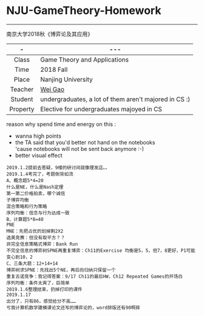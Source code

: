 # NJU-GameTheory-Homework
---
南京大学2018秋《博弈论及其应用》

[^_^]: 时间地点人物


| - | --- |
| :------: | ------ | 
| Class | Game Theory and Applications |
| Time | 2018 Fall | 
| Place| Nanjing University  | 
| Teacher| [Wei Gao](http://lamda.nju.edu.cn/gaow/)  | 
| Student| undergraduates, a lot of them aren't majored in CS :) | 
| Property | Elective for undergraduates majoyed in CS |



[^_^]: 起因经过结果  


reason why spend time and energy on this :


* wanna high points
* the TA said that you'd better not hand on the notebooks   
'cause notebooks will not be sent back anymore :-)
* better visual effect


```
2019.1.2提前去答疑，9楼的研讨间就像理发店。。
2019.1.4考完了，考题倒背如流
A、概念题5*4=20
什么是NE，什么是Nash定理
第一第二价格拍卖，哪个诚信
子博弈均衡
混合策略和行为策略
序列均衡：信念与行为达成一致
B、计算题5*8=40
PNE
MNE：先把占优的划掉剩2X2
选美竞赛：但没有取平方？？
非完全信息策略式博弈：Bank Run
不完全信息的博弈树SPNE再重复博弈：Ch11的Exercise 均衡是5，5，但7，8更好，P1可能变心到10，2
C、三条大题：12+14+14
博弈树求SPNE：先找出5个NE，再后向归纳只保留一个
重复古诺竞争：我记得答案：9/17 Ch11的最后HW，Ch12 Repeated Games的开场白
序列均衡：条件太爽了，巨简单
2019.1.6整理结束，扔掉打印的课件
2019.1.17
出分了，只有86，感觉给分不高……
亏我计算机数学建模课论文还写的博弈论的，word排版还有90啊摔
```